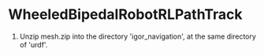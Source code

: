 # WheeledBipedalRobotRLPathTrack
1. Unzip mesh.zip into the directory 'igor_navigation', at the same directory of 'urdf'.
